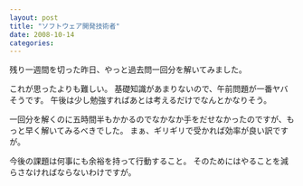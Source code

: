 ```yaml
---
layout: post
title: "ソフトウェア開発技術者"
date: 2008-10-14
categories:
---
```


残り一週間を切った昨日、やっと過去問一回分を解いてみました。

これが思ったよりも難しい。
基礎知識があまりないので、午前問題が一番ヤバそうです。
午後は少し勉強すればあとは考えるだけでなんとかなりそう。

一回分を解くのに五時間半もかかるのでなかなか手をだせなかったのですが、もっと早く解いてみるべきでした。
まぁ、ギリギリで受かれば効率が良い訳ですが。

今後の課題は何事にも余裕を持って行動すること。
そのためにはやることを減らさなければならないわけですが。
